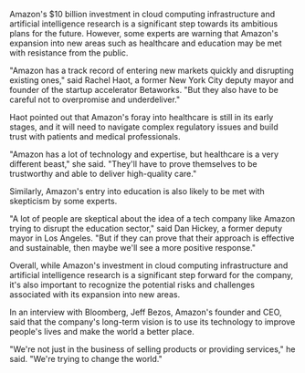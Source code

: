 Amazon's $10 billion investment in cloud computing infrastructure and artificial intelligence research is a significant step towards its ambitious plans for the future. However, some experts are warning that Amazon's expansion into new areas such as healthcare and education may be met with resistance from the public.

"Amazon has a track record of entering new markets quickly and disrupting existing ones," said Rachel Haot, a former New York City deputy mayor and founder of the startup accelerator Betaworks. "But they also have to be careful not to overpromise and underdeliver."

Haot pointed out that Amazon's foray into healthcare is still in its early stages, and it will need to navigate complex regulatory issues and build trust with patients and medical professionals.

"Amazon has a lot of technology and expertise, but healthcare is a very different beast," she said. "They'll have to prove themselves to be trustworthy and able to deliver high-quality care."

Similarly, Amazon's entry into education is also likely to be met with skepticism by some experts.

"A lot of people are skeptical about the idea of a tech company like Amazon trying to disrupt the education sector," said Dan Hickey, a former deputy mayor in Los Angeles. "But if they can prove that their approach is effective and sustainable, then maybe we'll see a more positive response."

Overall, while Amazon's investment in cloud computing infrastructure and artificial intelligence research is a significant step forward for the company, it's also important to recognize the potential risks and challenges associated with its expansion into new areas.

In an interview with Bloomberg, Jeff Bezos, Amazon's founder and CEO, said that the company's long-term vision is to use its technology to improve people's lives and make the world a better place.

"We're not just in the business of selling products or providing services," he said. "We're trying to change the world."